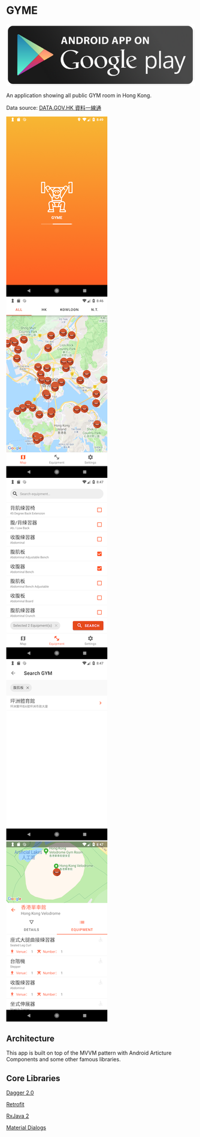 GYME
====

[![store](https://raw.githubusercontent.com/kaiyan910/Gyme/master/assets/store-logo.png)](https://play.google.com/store/apps/details?id=com.olleh.gyme)

An application showing all public GYM room in Hong Kong.

Data source: [DATA.GOV.HK 資料一線通](https://data.gov.hk)

![1](https://raw.githubusercontent.com/kaiyan910/Gyme/master/assets/1.png)
![2](https://raw.githubusercontent.com/kaiyan910/Gyme/master/assets/2.png)
![3](https://raw.githubusercontent.com/kaiyan910/Gyme/master/assets/3.png)
![4](https://raw.githubusercontent.com/kaiyan910/Gyme/master/assets/4.png)
![5](https://raw.githubusercontent.com/kaiyan910/Gyme/master/assets/5.png)

Architecture
-------------
This app is built on top of the MVVM pattern with Android Articture Components and some other famous libraries.

Core Libraries
-------------
[Dagger 2.0](https://github.com/google/dagger)

[Retrofit](https://github.com/square/retrofit)

[RxJava 2](https://github.com/ReactiveX/RxJava)

[Material Dialogs](https://github.com/afollestad/material-dialogs)
